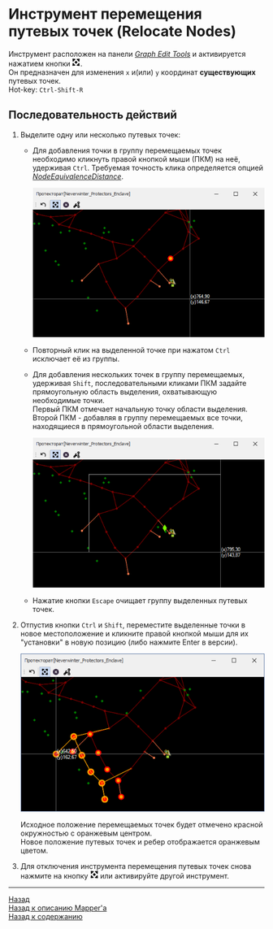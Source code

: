 # **Инструмент перемещения путевых точек (Relocate Nodes)**

Инструмент расположен на панели [*Graph Edit Tools*](Mapper-EditTools-RU.md) и активируется нажатием кнопки ![RelocateNodes](img/icons/miniNodeMove.png).  
Он предназначен для изменения ``x`` и(или) ``y`` координат **существующих** путевых точек.  
Hot-key: ``Ctrl-Shift-R``

## **Последовательность действий**

1. Выделите одну или несколько путевых точек:
   - Для добавления точки в группу перемещаемых точек необходимо кликнуть правой кнопкой мыши (ПКМ) на неё, удерживая ``Ctrl``. Требуемая точность клика определяется опцией [*NodeEquivalenceDistance*](Mapper-MappingTools-RU.md#ref-NodeEquivalenceDistance).  
                
        <p align="center"><img src="img/RelocateNodes/SelectOne.png"></p> 
   - Повторный клик на выделенной точке при нажатом ``Ctrl`` исключает её из группы.
   - Для добавления нескольких точек в группу перемещаемых, удерживая ``Shift``, последовательными кликами ПКМ задайте прямоугольную область выделения, охватывающую необходимые точки.  
        Первый ПКМ отмечает начальную точку области выделения.  
        Второй ПКМ - добавляя в группу перемещаемых все точки, находящиеся в прямоугольной области выделения.  
        <p align="center"><img src="img/RelocateNodes/SelectGroup.png"></p> 
   - Нажатие кнопки ``Escape`` очищает группу выделенных путевых точек. 

2. Отпустив кнопки ``Ctrl`` и ``Shift``, переместите выделенные точки в новое местоположение и кликните правой кнопкой мыши для их "установки" в новую позицию (либо нажмите Enter в версии).  
     
    <p align="center"><img src="img/RelocateNodes/GroupMoving.png"></p>

    Исходное положение перемещаемых точек будет отмечено красной окружностью с оранжевым центром.  
    Новое положение путевых точек и ребер отображается оранжевым цветом.   

3. Для отключения инструмента перемещения путевых точек снова нажмите на кнопку ![RelocateNodes](img/icons/miniNodeMove.png) или активируйте другой инструмент.

---

<a href="javascript:history.back()">Назад</a>  
[Назад к описанию Mapper'a](Mapper-RU.md)  
[Назад к содержанию](../../index.md)